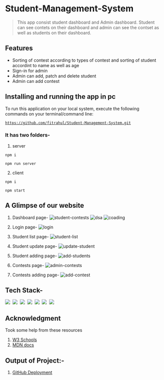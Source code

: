 # Student-Management-System

> This app consist student dashboard and Admin dashboard. Student can see contets on their dashboard and admin can see the contset as well as students on their dashboard.

## Features

- Sorting of contest according to types of contest and sorting of student accordint to name as well as age
- Sign-in for admin
- Admin can add, patch and delete student
- Admin can add contest

## Installing and running the app in pc

<!-- <hr> -->
To run this application on your local system, execute the following commands on your terminal/command line:

<code>https://github.com/fitrahul/Student-Management-System.git</code>

  ### It has two folders-
  
  1. server

  <code>npm i</code> 
  
  <code>npm run server</code> 
  
  2. client

  <code>npm i</code>

  <code>npm start</code>
  
## A Glimpse of our website

1. Dashboard page-
![student-contests](https://user-images.githubusercontent.com/87421972/149519503-73c5fdcb-0d44-49bf-8fe1-5114c1192d27.png)
![dsa](https://user-images.githubusercontent.com/87421972/149519609-fffc2e30-52e7-4f3a-962a-ccd09c5d72e6.png)
![coading](https://user-images.githubusercontent.com/87421972/149519628-6833b3e2-477c-4543-900f-4598e8b5efaf.png)

2. Login page-
![login](https://user-images.githubusercontent.com/87421972/149519659-bc354546-10e7-4eed-a135-f17f9d36bf26.png)

3. Student list page-
![student-list](https://user-images.githubusercontent.com/87421972/149519704-db7f413e-73fa-4fc3-bc7a-66f9fe48860b.png)

4. Student update page-
![update-student](https://user-images.githubusercontent.com/87421972/149519722-ef62446c-0edd-4ffb-a3ed-909ca3e2e498.png)

5. Student adding page-
![add-students](https://user-images.githubusercontent.com/87421972/149519758-a18ad083-4de5-4ceb-be99-96d33a8b2fcd.png)

6. Contests page-
![admin-contests](https://user-images.githubusercontent.com/87421972/149519834-d12ba4d7-cb78-4b63-9eb3-dec26ead7c1b.png)

7. Contests adding page-
  ![add-contest](https://user-images.githubusercontent.com/87421972/149519853-50d57929-f0c6-4724-805e-18201457e742.png)

  ## Tech Stack-

<img src="https://img.shields.io/badge/CSS3-1572B6?&style=for-the-badge&logo=css3&logoColor=white" />&nbsp;&nbsp;<img src="https://img.shields.io/badge/JavaScript-F7DF1E?style=for-the-badge&logo=javascript&logoColor=black" />&nbsp;&nbsp;<img src="https://img.shields.io/badge/Node.js-339933?style=for-the-badge&logo=nodedotjs&logoColor=white" />&nbsp;&nbsp;<img src="https://img.shields.io/badge/Express.js-000000?style=for-the-badge&logo=express&logoColor=white" />&nbsp;&nbsp;<img src="https://img.shields.io/badge/MongoDB-4EA94B?style=for-the-badge&logo=mongodb&logoColor=white" />&nbsp;&nbsp;<img src="https://img.shields.io/badge/npm-CB3837?style=for-the-badge&logo=npm&logoColor=white" />&nbsp;&nbsp;<img src="https://img.shields.io/badge/React-20232A?style=for-the-badge&logo=react&logoColor=61DAFB" />&nbsp;&nbsp;


## Acknowledgment
Took some help from these resources 
1) [W3 Schools](https://www.w3schools.com)
2) [MDN docs](https://developer.mozilla.org/en-US/)

## Output of Project:- 
1. [GitHub Deployment](https://student-admin-management.herokuapp.com)
